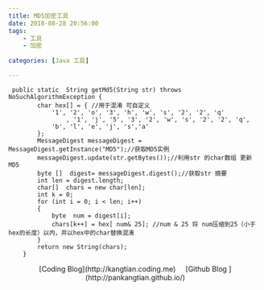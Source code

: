 ```yaml
---
title: MD5加密工具
date: 2018-08-28 20:56:00
tags: 
	- 工具 
	- 加密
	 
categories: [Java 工具]

---
```



	 public static  String getMd5(String str) throws NoSuchAlgorithmException {
	        char hex[] = { //用于混淆 可自定义
	            '1', '2', 'o', '3', 'h', 'w', 's', '2', '2', 'q'
	                , '1', 'j', '5', '3', '2', 'w', 's', '2', '2', 'q',
	            'b', 'l', 'e', 'j', 's','a'
	        };
	        MessageDigest messageDigest = MessageDigest.getInstance("MD5");//获取MD5实例
	        messageDigest.update(str.getBytes());//利用str 的char数组 更新 MD5
	        byte []  digest= messageDigest.digest();//获取str 摘要
	        int len = digest.length;
	        char[]  chars = new char[len];
	        int k = 0;
	        for (int i = 0; i < len; i++)
	        {
	            byte  num = digest[i];
	            chars[k++] = hex[ num& 25]; //num & 25 将 num压缩到25（小于hex的长度）以内，并以hex中的char替换混淆
	        }
	        return new String(chars);
	    }






<center>[Coding Blog](http://kangtian.coding.me)     &nbsp;&nbsp;&nbsp;    [Github Blog  ](http://pankangtian.github.io/) </center>